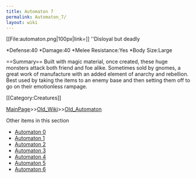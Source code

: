 ```yaml
---
title: Automaton 7
permalink: Automaton_7/
layout: wiki
---
```

[[File:automaton.png|100px|link=]]
''Disloyal but deadly

*Defense:40
*Damage:40
*Melee Resistance:Yes
*Body Size:Large

==Summary==
Built with magic material, once created, these huge monsters attack both friend and foe alike. Sometimes sold by gnomes, a great work of manufacture with an added element of anarchy and rebellion. Best used by taking the items to an enemy base and then setting them off to go on their emotionless rampage.

[[Category:Creatures]]

[MainPage](/keeperrl_wiki/ "wikilink")>>[Old_Wiki](/keeperrl_wiki/Old_Wiki "wikilink")>>[Old_Automaton](/keeperrl_wiki/Old_Automaton "wikilink")

Other items in this section
-    [Automaton 0](/keeperrl_wiki/Automaton_0 "wikilink")
-    [Automaton 1](/keeperrl_wiki/Automaton_1 "wikilink")
-    [Automaton 2](/keeperrl_wiki/Automaton_2 "wikilink")
-    [Automaton 3](/keeperrl_wiki/Automaton_3 "wikilink")
-    [Automaton 4](/keeperrl_wiki/Automaton_4 "wikilink")
-    [Automaton 5](/keeperrl_wiki/Automaton_5 "wikilink")
-    [Automaton 6](/keeperrl_wiki/Automaton_6 "wikilink")
